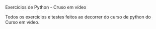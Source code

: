Exercícios de Python - Cruso em vídeo

 Todos os exercícios e testes feitos ao decorrer do curso de python do Curso em vídeo.
